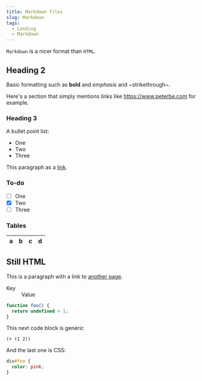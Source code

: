 ```yaml
---
title: Markdown files
slug: Markdown
tags:
  - Landing
  - Markdown
---
```


`Markdown` is a nicer format than `HTML`.

## Heading 2

Basic formatting such as **bold** and _emphasis_ and ~strikethrough~.

Here's a section that simply mentions links like https://www.peterbe.com for example.

### Heading 3

A bullet point list:

- One
- Two
- Three

This paragraph as a [link](/en-US/docs/Web).

### To-do

- [ ] One
- [x] Two
- [ ] Three

### Tables

| a | b  |  c |  d  |
| - | :- | -: | :-: |

## Still HTML

<p>This is a paragraph with a link to <a href="/en-US/docs/Web">another page</a>.</p>

<dl>
  <dt>Key</dt>
  <dd>Value</dd>
</dl>

```Javascript
function foo() {
  return undefined + 1;
}
```

This next code block is generic

```
(+ (1 2))
```

And the last one is CSS:

```css other stuff
div#foo {
  color: pink;
}
```
